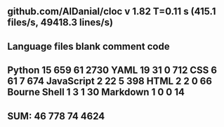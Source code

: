 github.com/AlDanial/cloc v 1.82  T=0.11 s (415.1 files/s, 49418.3 lines/s)
-------------------------------------------------------------------------------
Language                     files          blank        comment           code
-------------------------------------------------------------------------------
Python                          15            659             61           2730
YAML                            19             31              0            712
CSS                              6             61              7            674
JavaScript                       2             22              5            398
HTML                             2              2              0             66
Bourne Shell                     1              3              1             30
Markdown                         1              0              0             14
-------------------------------------------------------------------------------
SUM:                            46            778             74           4624
-------------------------------------------------------------------------------
